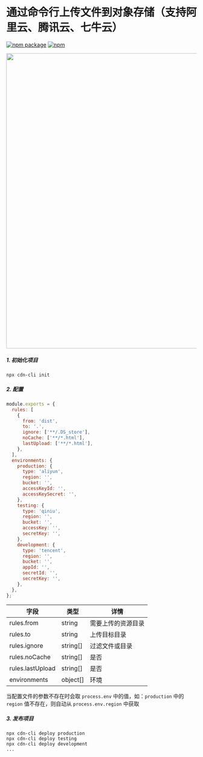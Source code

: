 # 通过命令行上传文件到对象存储（支持阿里云、腾讯云、七牛云）

[![npm package](https://img.shields.io/npm/v/cdn-cli.svg)](https://www.npmjs.org/package/cdn-cli)
[![npm](https://img.shields.io/npm/dt/cdn-cli.svg?style=flat-square)](https://www.npmjs.com/package/cdn-cli)

<img src="https://github.com/chooin/cdn-cli/blob/master/awesome.gif" width="780" height="auto" />

##### 1. 初始化项目

```shell
npx cdn-cli init
```

##### 2. 配置

```js
module.exports = {
  rules: [
    {
      from: 'dist',
      to: '.',
      ignore: ['**/.DS_store'],
      noCache: ['**/*.html'],
      lastUpload: ['**/*.html'],
    },
  ],
  environments: {
    production: {
      type: 'aliyun',
      region: '',
      bucket: '',
      accessKeyId: '',
      accessKeySecret: '',
    },
    testing: {
      type: 'qiniu',
      region: '',
      bucket: '',
      accessKey: '',
      secretKey: '',
    },
    development: {
      type: 'tencent',
      region: '',
      bucket: '',
      appId: '',
      secretId: '',
      secretKey: '',
    },
  },
};
```

| 字段             | 类型     | 详情               |
| ---------------- | -------- | ------------------ |
| rules.from       | string   | 需要上传的资源目录 |
| rules.to         | string   | 上传目标目录       |
| rules.ignore     | string[] | 过滤文件或目录     |
| rules.noCache    | string[] | 是否               |
| rules.lastUpload | string[] | 是否               |
| environments     | object[] | 环境               |

当配置文件的参数不存在时会取 `process.env` 中的值，如：`production` 中的 `region` 值不存在，则自动从 `process.env.region` 中获取

##### 3. 发布项目

```shell
npx cdn-cli deploy production
npx cdn-cli deploy testing
npx cdn-cli deploy development
...
```
